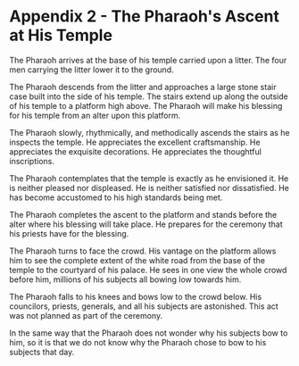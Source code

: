 # Appendix 2 - The Pharaoh's Ascent at His Temple

The Pharaoh arrives at the base of his temple carried upon a litter. The four men carrying the litter lower it to the ground.

The Pharaoh descends from the litter and approaches a large stone stair case built into the side of his temple. The stairs extend up along the outside of his temple to a platform high above. The Pharaoh will make his blessing for his temple from an alter upon this platform.

The Pharaoh slowly, rhythmically, and methodically ascends the stairs as he inspects the temple. He appreciates the excellent craftsmanship. He appreciates the exquisite decorations. He appreciates the thoughtful inscriptions.

The Pharaoh contemplates that the temple is exactly as he envisioned it. He is neither pleased nor displeased. He is neither satisfied nor dissatisfied. He has become accustomed to his high standards being met.

The Pharaoh completes the ascent to the platform and stands before the alter where his blessing will take place. He prepares for the ceremony that his priests have for the blessing.

The Pharaoh turns to face the crowd. His vantage on the platform allows him to see the complete extent of the white road from the base of the temple to the courtyard of his palace. He sees in one view the whole crowd before him, millions of his subjects all bowing low towards him.

The Pharaoh falls to his knees and bows low to the crowd below. His councilors, priests, generals, and all his subjects are astonished. This act was not planned as part of the ceremony.

In the same way that the Pharaoh does not wonder why his subjects bow to him, so it is that we do not know why the Pharaoh chose to bow to his subjects that day.
